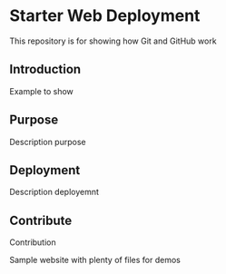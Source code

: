 # Starter Web Deployment

This repository is for showing how Git and GitHub work

## Introduction 
Example to show 

## Purpose
Description purpose

## Deployment
Description deployemnt

## Contribute
Contribution

Sample website with plenty of files for demos